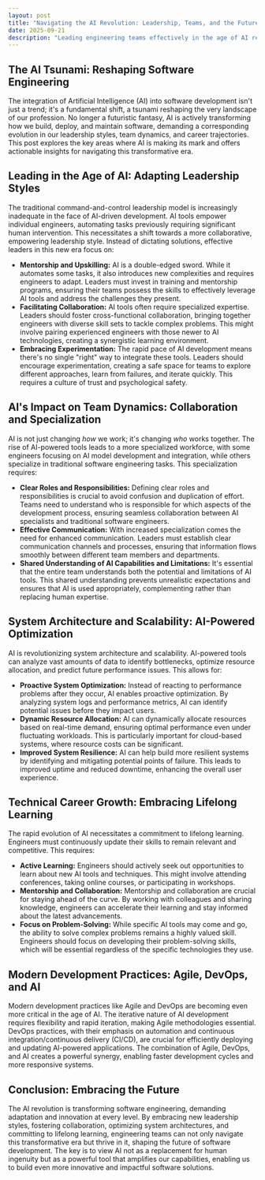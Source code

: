 ```yaml
---
layout: post
title: "Navigating the AI Revolution: Leadership, Teams, and the Future of Software"
date: 2025-09-21
description: "Leading engineering teams effectively in the age of AI requires adapting leadership styles, embracing new development practices, and fostering a culture of continuous learning."
---
```


## The AI Tsunami: Reshaping Software Engineering

The integration of Artificial Intelligence (AI) into software development isn't just a trend; it's a fundamental shift, a tsunami reshaping the very landscape of our profession.  No longer a futuristic fantasy, AI is actively transforming how we build, deploy, and maintain software, demanding a corresponding evolution in our leadership styles, team dynamics, and career trajectories. This post explores the key areas where AI is making its mark and offers actionable insights for navigating this transformative era.


## Leading in the Age of AI: Adapting Leadership Styles

The traditional command-and-control leadership model is increasingly inadequate in the face of AI-driven development.  AI tools empower individual engineers, automating tasks previously requiring significant human intervention. This necessitates a shift towards a more collaborative, empowering leadership style.  Instead of dictating solutions, effective leaders in this new era focus on:

*   **Mentorship and Upskilling:**  AI is a double-edged sword. While it automates some tasks, it also introduces new complexities and requires engineers to adapt. Leaders must invest in training and mentorship programs, ensuring their teams possess the skills to effectively leverage AI tools and address the challenges they present.
*   **Facilitating Collaboration:** AI tools often require specialized expertise. Leaders should foster cross-functional collaboration, bringing together engineers with diverse skill sets to tackle complex problems.  This might involve pairing experienced engineers with those newer to AI technologies, creating a synergistic learning environment.
*   **Embracing Experimentation:**  The rapid pace of AI development means there's no single "right" way to integrate these tools. Leaders should encourage experimentation, creating a safe space for teams to explore different approaches, learn from failures, and iterate quickly.  This requires a culture of trust and psychological safety.


## AI's Impact on Team Dynamics: Collaboration and Specialization

AI is not just changing *how* we work; it's changing *who* works together.  The rise of AI-powered tools leads to a more specialized workforce, with some engineers focusing on AI model development and integration, while others specialize in traditional software engineering tasks.  This specialization requires:

*   **Clear Roles and Responsibilities:**  Defining clear roles and responsibilities is crucial to avoid confusion and duplication of effort.  Teams need to understand who is responsible for which aspects of the development process, ensuring seamless collaboration between AI specialists and traditional software engineers.
*   **Effective Communication:**  With increased specialization comes the need for enhanced communication.  Leaders must establish clear communication channels and processes, ensuring that information flows smoothly between different team members and departments.
*   **Shared Understanding of AI Capabilities and Limitations:**  It's essential that the entire team understands both the potential and limitations of AI tools.  This shared understanding prevents unrealistic expectations and ensures that AI is used appropriately, complementing rather than replacing human expertise.


## System Architecture and Scalability: AI-Powered Optimization

AI is revolutionizing system architecture and scalability.  AI-powered tools can analyze vast amounts of data to identify bottlenecks, optimize resource allocation, and predict future performance issues.  This allows for:

*   **Proactive System Optimization:**  Instead of reacting to performance problems after they occur, AI enables proactive optimization.  By analyzing system logs and performance metrics, AI can identify potential issues before they impact users.
*   **Dynamic Resource Allocation:**  AI can dynamically allocate resources based on real-time demand, ensuring optimal performance even under fluctuating workloads.  This is particularly important for cloud-based systems, where resource costs can be significant.
*   **Improved System Resilience:**  AI can help build more resilient systems by identifying and mitigating potential points of failure.  This leads to improved uptime and reduced downtime, enhancing the overall user experience.


## Technical Career Growth: Embracing Lifelong Learning

The rapid evolution of AI necessitates a commitment to lifelong learning.  Engineers must continuously update their skills to remain relevant and competitive.  This requires:

*   **Active Learning:**  Engineers should actively seek out opportunities to learn about new AI tools and techniques.  This might involve attending conferences, taking online courses, or participating in workshops.
*   **Mentorship and Collaboration:**  Mentorship and collaboration are crucial for staying ahead of the curve.  By working with colleagues and sharing knowledge, engineers can accelerate their learning and stay informed about the latest advancements.
*   **Focus on Problem-Solving:**  While specific AI tools may come and go, the ability to solve complex problems remains a highly valued skill.  Engineers should focus on developing their problem-solving skills, which will be essential regardless of the specific technologies they use.


## Modern Development Practices: Agile, DevOps, and AI

Modern development practices like Agile and DevOps are becoming even more critical in the age of AI.  The iterative nature of AI development requires flexibility and rapid iteration, making Agile methodologies essential.  DevOps practices, with their emphasis on automation and continuous integration/continuous delivery (CI/CD), are crucial for efficiently deploying and updating AI-powered applications.  The combination of Agile, DevOps, and AI creates a powerful synergy, enabling faster development cycles and more responsive systems.


## Conclusion: Embracing the Future

The AI revolution is transforming software engineering, demanding adaptation and innovation at every level.  By embracing new leadership styles, fostering collaboration, optimizing system architectures, and committing to lifelong learning, engineering teams can not only navigate this transformative era but thrive in it, shaping the future of software development.  The key is to view AI not as a replacement for human ingenuity but as a powerful tool that amplifies our capabilities, enabling us to build even more innovative and impactful software solutions.
